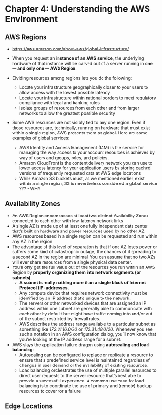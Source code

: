 # Chapter 4: Understanding the AWS Environment

## AWS Regions
- https://aws.amazon.com/about-aws/global-infrastructure/

- When you request an **instance of an AWS service**, the underlying hardware of that instance will be carved out of a server running in **one — and only one — AWS Region**.
- Dividing resources among regions lets you do the following:
  - Locate your infrastructure geographically closer to your users to allow access with the lowest possible latency
  - Locate your infrastructure within national borders to meet regulatory compliance with legal and banking rules
  - Isolate groups of resources from each other and from larger networks to allow the greatest possible security
- Some AWS resources are not visibly tied to any one region. Even if those resources are, technically, running on hardware that must exist within a single region, AWS presents them as global. Here are some examples of global services:
  - AWS Identity and Access Management (IAM) is the service for managing the way access to your account resources is achieved by way of users and groups, roles, and policies.
  - Amazon CloudFront is the content delivery network you can use to lower access latency for your application users by storing cached versions of frequently requested data at AWS edge locations
  - While Amazon S3 buckets must, as we mentioned earlier, exist within a single region, S3 is nevertheless considered a global service ??? - WHY

## Availability Zones
- An AWS Region encompasses at least two distinct Availability Zones connected to each other with low-latency network links
- A single AZ is made up of at least one fully independent data center that’s built on hardware and power resources used by no other AZ.
- AWS resources based in a single region can be requested and run within any AZ in the region
- The advantage of this level of separation is that if one AZ loses power or suffers some kind of catastrophic outage, the chances of it spreading to a second AZ in the region are minimal. You can assume that no two AZs will ever share resources from a single physical data center.
- You’ll only get the full value out of the resources you run within an AWS Region by **properly organizing them into network segments (or subnets)**.
  - **A subnet is really nothing more than a single block of Internet Protocol (IP) addresses.**
  - Any compute device that requires network connectivity must be identified by an IP address that’s unique to the network.
  - The servers or other networked devices that are assigned an IP address within one subnet are generally able to communicate with each other by default but might have traffic coming into and/or out of the subnet restricted by firewall rules.
  -  AWS describes the address range available to a particular subnet as something like *172.31.16.0/20* or *172.31.48.0/20*. Whenever you see such a notation in an AWS configuration dialog, you’ll now know that you’re looking at the IP address range for a subnet.
- AWS slays the application failure dragon using **autoscaling and load balancing**:
  - Autoscaling can be configured to replace or replicate a resource to ensure that a predefined service level is maintained regardless of changes in user demand or the availability of existing resources.
  - Load balancing orchestrates the use of multiple parallel resources to direct user requests to the server resource that’s best able to provide a successful experience. A common use case for load balancing is to coordinate the use of primary and (remote) backup resources to cover for a failure

## Edge Locations

